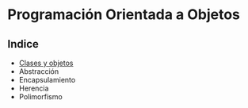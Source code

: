 # Programación Orientada a Objetos

## Indice

- [Clases y objetos](Topics/Clases.md "Clases y objetos")
- Abstracción
- Encapsulamiento
- Herencia
- Polimorfismo
